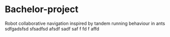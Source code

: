# Bachelor-project
Robot collaborative navigation inspired by tandem running behaviour in ants sdfgadsfsd
sfsadfsd
afsdf
sadf
saf
f
fd
f
affd
